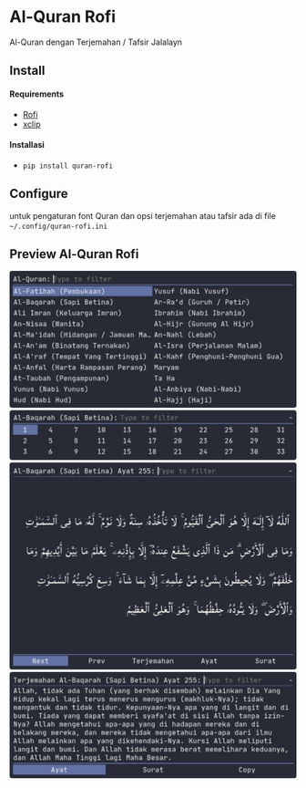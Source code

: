 # Al-Quran Rofi
Al-Quran dengan Terjemahan / Tafsir Jalalayn

## Install
#### Requirements
- [Rofi](https://github.com/davatorium/rofi)
- [xclip](https://github.com/astrand/xclip)
#### Installasi
- `pip install quran-rofi`

## Configure
untuk pengaturan font Quran dan opsi terjemahan atau tafsir ada di file `~/.config/quran-rofi.ini`

## Preview Al-Quran Rofi
![Al-Quran Rofi](https://github.com/nesstero/Al-Quran-Rofi/raw/master/ss.png)
